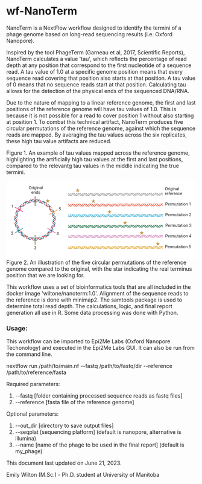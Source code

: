 # wf-NanoTerm

NanoTerm is a NextFlow workflow designed to identify the termini of a phage genome based on long-read sequencing results (i.e. Oxford Nanopore).

Inspired by the tool PhageTerm (Garneau et al, 2017, Scientific Reports), NanoTerm calculates a value 'tau', which reflects the percentage of read depth at any position that correspond to the first nucleotide of a sequence read.  A tau value of 1.0 at a specific genome position means that every sequence read covering that position also starts at that position.  A tau value of 0 means that no sequence reads start at that position.  Calculating tau allows for the detection of the physical ends of the sequenced DNA/RNA.

Due to the nature of mapping to a linear reference genome, the first and last positions of the reference genome will have tau values of 1.0.  This is because it is not possible for a read to cover position 1 without also starting at position 1.  To combat this technical artifact, NanoTerm produces five circular permutations of the reference genome, against which the sequence reads are mapped.  By averaging the tau values across the six replicates, these high tau value artifacts are reduced.


Figure 1. An example of tau values mapped across the reference genome, highlighting the artificially high tau values at the first and last positions, compared to the relevantg tau values in the middle indicating the true termini.

![circular permutations](https://github.com/EEWilton/wf-NanoTerm/blob/main/Images/permutations.png)
Figure 2.  An illustration of the five circular permutations of the reference genome compared to the original, with the star indicating the real terminus position that we are looking for.

This workflow uses a set of bioinformatics tools that are all included in the docker image 'wiltone/nanoterm:1.0'.  Alignment of the sequence reads to the reference is done with minimap2.  The samtools package is used to determine total read depth.  The calculations, logic, and final report generation all use in R.  Some data processing was done with Python.

### Usage:

This workflow can be imported to Epi2Me Labs (Oxford Nanopore Techonology) and executed in the Epi2Me Labs GUI.  It can also be run from the command line.

nextflow run /path/to/main.nf --fastq /path/to/fastq/dir --reference /path/to/reference/fasta

Required parameters:
1. --fastq [folder containing processed sequence reads as fastq files]
2. --reference [fasta file of the reference genome]

Optional parameters:
1. --out_dir [directory to save output files]
2. --seqplat [sequencing platform] (default is nanopore, alternative is illumina)
3. --name [name of the phage to be used in the final report] (default is my_phage)

This document last updated on June 21, 2023.

Emily Wilton (M.Sc.) - Ph.D. student at University of Manitoba